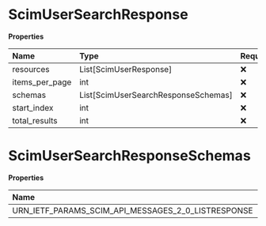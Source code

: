 # ScimUserSearchResponse

**Properties**

| Name           | Type                                | Required | Description |
| :------------- | :---------------------------------- | :------- | :---------- |
| resources      | List[ScimUserResponse]              | ❌       | User list   |
| items_per_page | int                                 | ❌       |             |
| schemas        | List[ScimUserSearchResponseSchemas] | ❌       |             |
| start_index    | int                                 | ❌       |             |
| total_results  | int                                 | ❌       |             |

# ScimUserSearchResponseSchemas

**Properties**

| Name                                               | Type | Required | Description                                          |
| :------------------------------------------------- | :--- | :------- | :--------------------------------------------------- |
| URN_IETF_PARAMS_SCIM_API_MESSAGES_2_0_LISTRESPONSE | str  | ✅       | "urn:ietf:params:scim:api:messages:2.0:ListResponse" |

<!-- This file was generated by liblab | https://liblab.com/ -->
